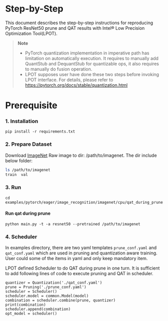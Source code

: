 Step-by-Step
============

This document describes the step-by-step instructions for reproducing PyTorch ResNet50 prune and QAT results with Intel® Low Precision Optimization Tool(LPOT).

> **Note**
>
> * PyTorch quantization implementation in imperative path has limitation on automatically execution. It requires to manually add QuantStub and DequantStub for quantizable ops, it also requires to manually do fusion operation.
> * LPOT supposes user have done these two steps before invoking LPOT interface.
>   For details, please refer to https://pytorch.org/docs/stable/quantization.html

# Prerequisite

### 1. Installation

```shell
pip install -r requirements.txt
```

### 2. Prepare Dataset

Download [ImageNet](http://www.image-net.org/) Raw image to dir: /path/to/imagenet.  The dir include below folder:

```bash
ls /path/to/imagenet
train  val
```

### 3. Run


```shell
cd examples/pytorch/eager/image_recognition/imagenet/cpu/qat_during_prune
```

#### Run qat during prune
```
python main.py -t -a resnet50 --pretrained /path/to/imagenet
```

### 4. Scheduler

In examples directory, there are two yaml templates `prune_conf.yaml` and `qat_conf.yaml` which are used in pruning and quantization aware training. User could some of the items in yaml and only keep mandatory item.

LPOT defined Scheduler to do QAT during prune in one turn. It is sufficient to add following lines of code to execute pruning and QAT in scheduler.
```
quantizer = Quantization('./qat_conf.yaml')
prune = Pruning('./prune_conf.yaml')
scheduler = Scheduler()
scheduler.model = common.Model(model)
combination = scheduler.combine(prune, quantizer)
print(combination)
scheduler.append(combination)
opt_model = scheduler()
```



